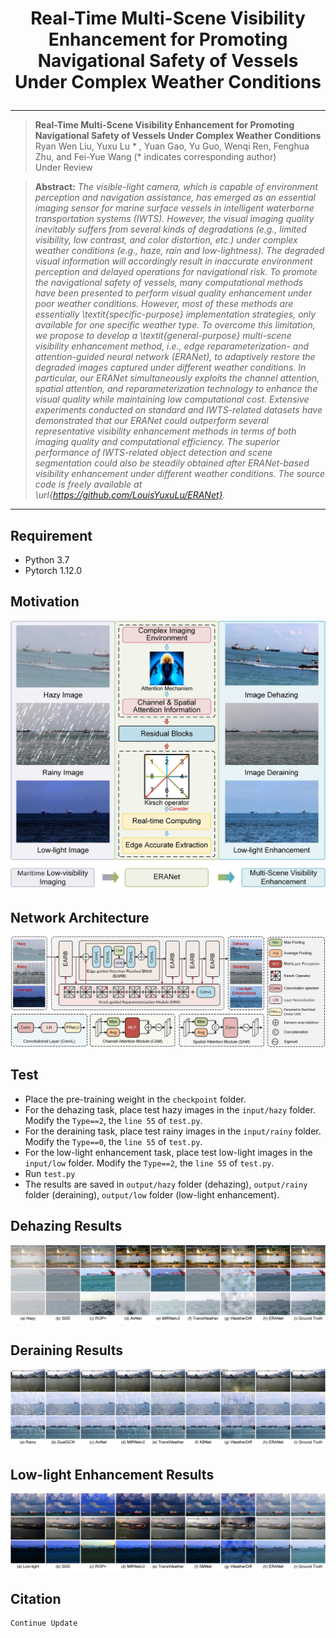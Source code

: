 # <p align=center>  Real-Time Multi-Scene Visibility Enhancement for Promoting Navigational Safety of Vessels Under Complex Weather Conditions</p>

<div align="center">



</div>

---
>**Real-Time Multi-Scene Visibility Enhancement for Promoting Navigational Safety of Vessels Under Complex Weather Conditions**<br>  Ryan Wen Liu, Yuxu Lu * , Yuan Gao, Yu Guo, Wenqi Ren, Fenghua Zhu, and Fei-Yue Wang (* indicates corresponding author) <br> 
>Under Review

> **Abstract:** *The visible-light camera, which is capable of environment perception and navigation assistance, has emerged as an essential imaging sensor for marine surface vessels in intelligent waterborne transportation systems (IWTS). However, the visual imaging quality inevitably suffers from several kinds of degradations (e.g., limited visibility, low contrast, and color distortion, etc.) under complex weather conditions (e.g., haze, rain and low-lightness). The degraded visual information will accordingly result in inaccurate environment perception and delayed operations for navigational risk. To promote the navigational safety of vessels, many computational methods have been presented to perform visual quality enhancement under poor weather conditions. However, most of these methods are essentially \textit{specific-purpose} implementation strategies, only available for one specific weather type. To overcome this limitation, we propose to develop a \textit{general-purpose} multi-scene visibility enhancement method, i.e., edge reparameterization- and attention-guided neural network (ERANet), to adaptively restore the degraded images captured under different weather conditions. In particular, our ERANet simultaneously exploits the channel attention, spatial attention, and reparameterization technology to enhance the visual quality while maintaining low computational cost. Extensive experiments conducted on standard and IWTS-related datasets have demonstrated that our ERANet could outperform several representative visibility enhancement methods in terms of both imaging quality and computational efficiency. The superior performance of IWTS-related object detection and scene segmentation could also be steadily obtained after ERANet-based visibility enhancement under different weather conditions. The source code is freely available at \url{https://github.com/LouisYuxuLu/ERANet}.*
<hr />

## Requirement

- Python 3.7
- Pytorch 1.12.0

## Motivation
![Image](images/Motivation.jpg)

## Network Architecture
![Image](images/Network.jpg)

## Test
* Place the pre-training weight in the `checkpoint` folder.
* For the dehazing task, place test hazy images in the `input/hazy` folder. Modify the `Type==2`,  the `line 55` of `test.py`.
* For the deraining task, place test rainy images in the `input/rainy` folder. Modify the `Type==0`,  the `line 55` of `test.py`.
* For the low-light enhancement task, place test low-light images in the `input/low` folder. Modify the `Type==2`,  the `line 55` of `test.py`.
* Run `test.py`
* The results are saved in `output/hazy` folder (dehazing), `output/rainy` folder (deraining), `output/low` folder (low-light enhancement).

## Dehazing Results
![Image](images/haze.jpg)

## Deraining Results
![Image](images/rain.jpg)

## Low-light Enhancement Results
![Image](images/low.jpg)

## Citation

```
Continue Update

